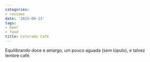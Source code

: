 ```yaml
---
categories:
- reviews
date: '2015-09-13'
tags:
- beer
- food
title: Colorado Café
---
```


Equilibrando doce e amargo, um pouco aguada (sem lúpulo), e talvez lembre café.
